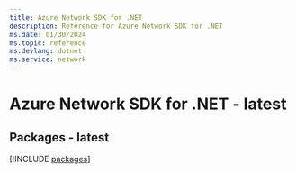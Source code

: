```yaml
---
title: Azure Network SDK for .NET
description: Reference for Azure Network SDK for .NET
ms.date: 01/30/2024
ms.topic: reference
ms.devlang: dotnet
ms.service: network
---
```

# Azure Network SDK for .NET - latest
## Packages - latest
[!INCLUDE [packages](network-index.md)]